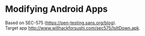 # Modifying Android Apps

Based on SEC-575 (https://pen-testing.sans.org/blog).<br/>
Target app http://www.willhackforsushi.com/sec575/IsItDown.apk.
